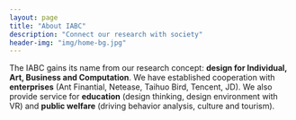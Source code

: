 ```yaml
---
layout: page
title: "About IABC"
description: "Connect our research with society"
header-img: "img/home-bg.jpg"
---
```


The IABC gains its name from our research concept: **design for Individual, Art, Business and Computation**. We have established cooperation with **enterprises** (Ant Finantial, Netease, Taihuo Bird, Tencent, JD). We also provide service for **education** (design thinking, design environment with VR) and **public welfare** (driving behavior analysis, culture and tourism).

